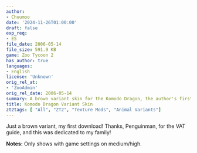 ```yaml
---
author:
- Chuumoo
date: '2024-11-26T01:00:00'
draft: false
exp_req:
- ES
file_date: 2006-05-14
file_size: 591.9 KB
game: Zoo Tycoon 2
has_author: true
languages:
- English
license: 'Unknown'
orig_rel_at:
- 'ZooAdmin'
orig_rel_date: 2006-05-14
summary: A brown variant skin for the Komodo Dragon, the author's first download.
title: Komodo Dragon Variant Skin
zt2tags: [ "All", "ZT2", "Texture Mods", "Animal Variants"]
---
```

Just a brown variant, my first download! Thanks, Penguinman, for the VAT guide, and this was dedicated to my family!  

**Notes:** Only shows with game settings on medium/high.
